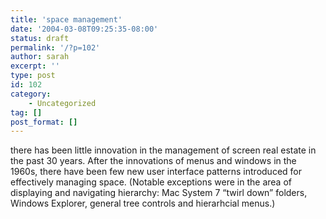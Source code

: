 ```yaml
---
title: 'space management'
date: '2004-03-08T09:25:35-08:00'
status: draft
permalink: '/?p=102'
author: sarah
excerpt: ''
type: post
id: 102
category:
    - Uncategorized
tag: []
post_format: []
---
```

there has been little innovation in the management of screen real estate in the past 30 years. After the innovations of menus and windows in the 1960s, there have been few new user interface patterns introduced for effectively managing space. (Notable exceptions were in the area of displaying and navigating hierarchy: Mac System 7 “twirl down” folders, Windows Explorer, general tree controls and hierarhcial menus.)